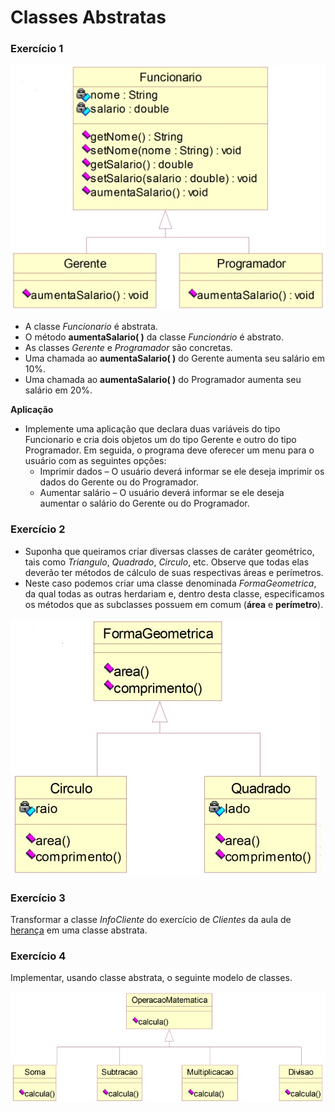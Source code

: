 # Classes Abstratas

### **Exercício 1**

![Diagrama de Classe 1](./assets/diagrama-1.jpg "Diagrama de Classe 1")

- A classe *Funcionario* é abstrata.
- O método **aumentaSalario( )** da classe *Funcionário* é abstrato.
- As classes *Gerente* e *Programador* são concretas.
- Uma chamada ao **aumentaSalario( )** do Gerente aumenta seu salário em 10%.
- Uma chamada ao **aumentaSalario( )** do Programador aumenta seu salário em 20%.

**Aplicação**

- Implemente uma aplicação que declara duas variáveis do tipo Funcionario e cria dois objetos um do tipo Gerente e outro do tipo Programador. Em seguida, o programa deve oferecer um menu para o usuário com as seguintes opções:
    - Imprimir dados – O usuário deverá informar se ele deseja imprimir os dados do Gerente ou do Programador.
    - Aumentar salário – O usuário deverá informar se ele deseja aumentar o salário do Gerente ou do Programador.

### **Exercício 2**

- Suponha que queiramos criar diversas classes de caráter geométrico, tais como *Triangulo*, *Quadrado*, *Circulo*, etc. Observe que todas elas deverão ter métodos de cálculo de suas respectivas áreas e perímetros.
- Neste caso podemos criar uma classe denominada *FormaGeometrica*, da qual todas as outras herdariam e, dentro desta classe, especificamos os métodos que as subclasses possuem em comum (**área** e **perímetro**).

![Diagrama de Classe 2](./assets/diagrama-2.jpg "Diagrama de Classe 2")

### **Exercício 3**

Transformar a classe *InfoCliente* do exercício de *Clientes* da aula de [herança](https://github.com/luizgnclvs/poo-unicap/tree/main/Heran%C3%A7a) em uma classe abstrata.

### **Exercício 4**

Implementar, usando classe abstrata, o seguinte modelo de classes.

![Diagrama de Classe 3](./assets/diagrama-3.jpg "Diagrama de Classe 3")